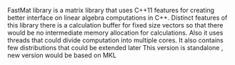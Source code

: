 FastMat library is a matrix library that uses C++11 features for creating better interface on linear algebra computations in C++. Distinct features of this library there is a calculation buffer for fixed size vectors so that there would be no intermediate memory allocation for calculations. Also it uses threads that could divide computation into multiple cores. It also contains few distributions that could be extended later This version is standalone , new version would be based on MKL
